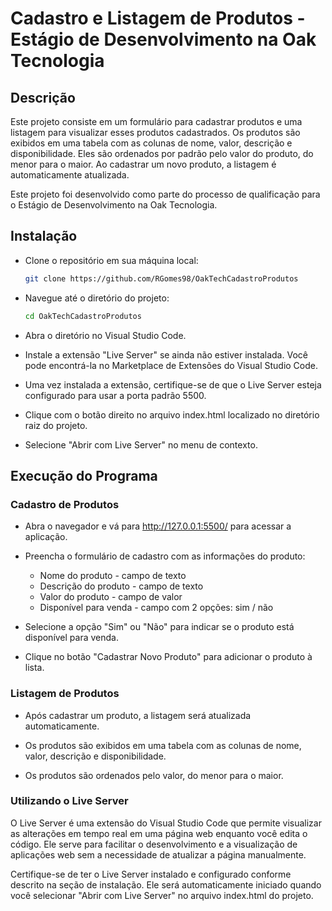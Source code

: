 # Cadastro e Listagem de Produtos - Estágio de Desenvolvimento na Oak Tecnologia

## Descrição

Este projeto consiste em um formulário para cadastrar produtos e uma listagem para visualizar esses produtos cadastrados. Os produtos são exibidos em uma tabela com as colunas de nome, valor, descrição e disponibilidade. Eles são ordenados por padrão pelo valor do produto, do menor para o maior. Ao cadastrar um novo produto, a listagem é automaticamente atualizada.

Este projeto foi desenvolvido como parte do processo de qualificação para o Estágio de Desenvolvimento na Oak Tecnologia.

## Instalação

- Clone o repositório em sua máquina local:

  ```bash
  git clone https://github.com/RGomes98/OakTechCadastroProdutos
  ```

- Navegue até o diretório do projeto:

  ```bash
  cd OakTechCadastroProdutos
  ```

- Abra o diretório no Visual Studio Code.

- Instale a extensão "Live Server" se ainda não estiver instalada. Você pode encontrá-la no Marketplace de Extensões do Visual Studio Code.

- Uma vez instalada a extensão, certifique-se de que o Live Server esteja configurado para usar a porta padrão 5500.

- Clique com o botão direito no arquivo index.html localizado no diretório raiz do projeto.

- Selecione "Abrir com Live Server" no menu de contexto.

## Execução do Programa

### Cadastro de Produtos

- Abra o navegador e vá para http://127.0.0.1:5500/ para acessar a aplicação.

- Preencha o formulário de cadastro com as informações do produto:

  - Nome do produto - campo de texto
  - Descrição do produto - campo de texto
  - Valor do produto - campo de valor
  - Disponível para venda - campo com 2 opções: sim / não

- Selecione a opção "Sim" ou "Não" para indicar se o produto está disponível para venda.

- Clique no botão "Cadastrar Novo Produto" para adicionar o produto à lista.

### Listagem de Produtos

- Após cadastrar um produto, a listagem será atualizada automaticamente.

- Os produtos são exibidos em uma tabela com as colunas de nome, valor, descrição e disponibilidade.

- Os produtos são ordenados pelo valor, do menor para o maior.

### Utilizando o Live Server

O Live Server é uma extensão do Visual Studio Code que permite visualizar as alterações em tempo real em uma página web enquanto você edita o código. Ele serve para facilitar o desenvolvimento e a visualização de aplicações web sem a necessidade de atualizar a página manualmente.

Certifique-se de ter o Live Server instalado e configurado conforme descrito na seção de instalação. Ele será automaticamente iniciado quando você selecionar "Abrir com Live Server" no arquivo index.html do projeto.
